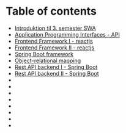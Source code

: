 # Table of contents

* [Introduktion til 3. semester SWA](introduktion-til-3.-semester-swa.md)
* [Application Programming Interfaces - API](api.mp)
* [Frontend Framework I - reactjs](react1.md)
* [Frontend Framework II - reactjs](react2.md)
* [Spring Boot framework](spring1.md)
* [Object–relational mapping](orm.md)
* [Rest API backend I - Spring Boot](spring2.md)
* [Rest API backend II - Spring Boot](spring3.md)
* []()
* []()
* []()
* []()
* []()
* []()
* []()
* []()
